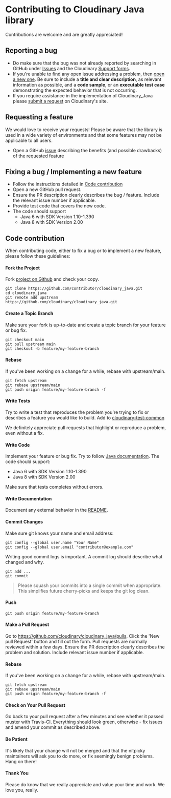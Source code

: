 # Contributing to Cloudinary Java library

Contributions are welcome and are greatly appreciated!

## Reporting a bug

- Do make sure that the bug was not already reported by searching in GitHub under [Issues](https://github.com/cloudinary/cloudinary_java) and the Cloudinary [Support forms](https://support.cloudinary.com).
- If you're unable to find any open issue addressing a problem, then [open a new one](https://github.com/cloudinary/cloudinary_java/issues/new/choose).
  Be sure to include a **title and clear description**, as relevant information as possible, and a **code sample**, or an **executable test case** demonstrating the expected behavior that is not occurring.
- If you require assistance in the implementation of Cloudinary_Java please [submit a request](https://support.cloudinary.com/hc/en-us/requests/new) on Cloudinary's site.

## Requesting a feature

We would love to receive your requests!
Please be aware that the library is used in a wide variety of environments and that some features may not be applicable to all users.

- Open a GitHub [issue](https://github.com/cloudinary/cloudinary_java) describing the benefits (and possible drawbacks) of the requested feature

## Fixing a bug / Implementing a new feature

- Follow the instructions detailed in [Code contribution](#code-contribution)
- Open a new GitHub pull request.
- Ensure the PR description clearly describes the bug / feature. Include the relevant issue number if applicable.
- Provide test code that covers the new code.
- The code should support
  - Java 6 with SDK Version 1.10-1.390
  - Java 8 with SDK Version 2.00
 
## Code contribution

When contributing code, either to fix a bug or to implement a new feature, please follow these guidelines:

#### Fork the Project

Fork [project on Github](https://github.com/cloudinary/cloudinary_java) and check your copy.

```
git clone https://github.com/contributor/cloudinary_java.git
cd cloudinary_java
git remote add upstream https://github.com/cloudinary/cloudinary_java.git
```

#### Create a Topic Branch

Make sure your fork is up-to-date and create a topic branch for your feature or bug fix.

```
git checkout main
git pull upstream main
git checkout -b feature/my-feature-branch
```

#### Rebase

If you've been working on a change for a while, rebase with upstream/main.

```
git fetch upstream
git rebase upstream/main
git push origin feature/my-feature-branch -f
```

#### Write Tests

Try to write a test that reproduces the problem you're trying to fix or describes a feature you would like to build. 
Add to [cloudinary-test-common](cloudinary-test-common)

We definitely appreciate pull requests that highlight or reproduce a problem, even without a fix.

#### Write Code

Implement your feature or bug fix.
Try to follow [Java documentation](https://docs.oracle.com/en/java/).
The code should support:

  - Java 6 with SDK Version 1.10-1.390
  - Java 8 with SDK Version 2.00

Make sure that tests completes without errors.

#### Write Documentation

Document any external behavior in the [README](README.md).

#### Commit Changes

Make sure git knows your name and email address:

```
git config --global user.name "Your Name"
git config --global user.email "contributor@example.com"
```

Writing good commit logs is important. A commit log should describe what changed and why.

```
git add ...
git commit
```

> Please squash your commits into a single commit when appropriate. This simplifies future cherry-picks and keeps the git log clean.

#### Push

```
git push origin feature/my-feature-branch
```

#### Make a Pull Request

Go to https://github.com/cloudinary/cloudinary_java/pulls. Click the 'New pull Request' button and fill out the form. Pull requests are normally reviewed within a few days.
Ensure the PR description clearly describes the problem and solution. Include relevant issue number if applicable.

#### Rebase

If you've been working on a change for a while, rebase with upstream/main.

```
git fetch upstream
git rebase upstream/main
git push origin feature/my-feature-branch -f
```

#### Check on Your Pull Request

Go back to your pull request after a few minutes and see whether it passed muster with Travis-CI. Everything should look green, otherwise - fix issues and amend your commit as described above.

#### Be Patient

It's likely that your change will not be merged and that the nitpicky maintainers will ask you to do more, or fix seemingly benign problems. Hang on there!

#### Thank You

Please do know that we really appreciate and value your time and work. We love you, really.
